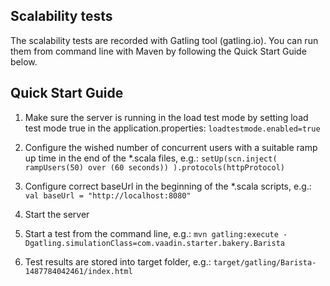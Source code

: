 Scalability tests
-------------------------

The scalability tests are recorded with Gatling tool (gatling.io). You can run them from command line with Maven by following the Quick Start Guide below.

Quick Start Guide
-----------------

1. Make sure the server is running in the load test mode by setting load test mode true in the application.properties:
	```loadtestmode.enabled=true```

2. Configure the wished number of concurrent users with a suitable ramp up time in the end of the *.scala files, e.g.:
	```setUp(scn.inject( rampUsers(50) over (60 seconds)) ).protocols(httpProtocol)```

3. Configure correct baseUrl in the beginning of the *.scala scripts, e.g.:
	```val baseUrl = "http://localhost:8080"```

4. Start the server

5. Start a test from the command line, e.g.:
	 ```mvn gatling:execute -Dgatling.simulationClass=com.vaadin.starter.bakery.Barista```

6. Test results are stored into target folder, e.g.:
	```target/gatling/Barista-1487784042461/index.html```
